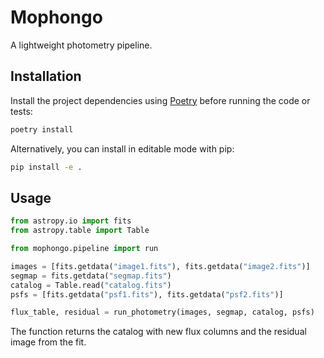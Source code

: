 # Mophongo

A lightweight photometry pipeline.

## Installation

Install the project dependencies using [Poetry](https://python-poetry.org/) before running the code or tests:

```bash
poetry install
```

Alternatively, you can install in editable mode with pip:

```bash
pip install -e .
```

## Usage

```python
from astropy.io import fits
from astropy.table import Table

from mophongo.pipeline import run

images = [fits.getdata("image1.fits"), fits.getdata("image2.fits")]
segmap = fits.getdata("segmap.fits")
catalog = Table.read("catalog.fits")
psfs = [fits.getdata("psf1.fits"), fits.getdata("psf2.fits")]

flux_table, residual = run_photometry(images, segmap, catalog, psfs)
```

The function returns the catalog with new flux columns and the residual image
from the fit.
